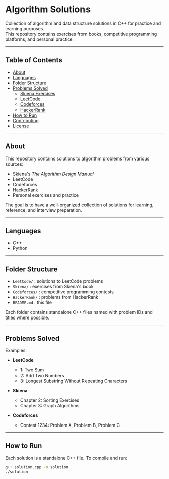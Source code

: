 # Algorithm Solutions

Collection of algorithm and data structure solutions in C++ for practice and learning purposes.  
This repository contains exercises from books, competitive programming platforms, and personal practice.

---

## Table of Contents
- [About](#about)
- [Languages](#languages)
- [Folder Structure](#folder-structure)
- [Problems Solved](#problems-solved)
  - [Skiena Exercises](#skiena-exercises)
  - [LeetCode](#leetcode)
  - [Codeforces](#codeforces)
  - [HackerRank](#hackerrank)
- [How to Run](#how-to-run)
- [Contributing](#contributing)
- [License](#license)

---

## About
This repository contains solutions to algorithm problems from various sources:

- Skiena's *The Algorithm Design Manual*
- LeetCode
- Codeforces
- HackerRank
- Personal exercises and practice

The goal is to have a well-organized collection of solutions for learning, reference, and interview preparation.

---

## Languages
- C++  
- Python

---

## Folder Structure
- `LeetCode/` : solutions to LeetCode problems  
- `Skiena/` : exercises from Skiena's book  
- `Codeforces/` : competitive programming contests  
- `HackerRank/` : problems from HackerRank  
- `README.md` : this file  

Each folder contains standalone C++ files named with problem IDs and titles where possible.

---

## Problems Solved
Examples:

- **LeetCode**
  - 1: Two Sum
  - 2: Add Two Numbers
  - 3: Longest Substring Without Repeating Characters

- **Skiena**
  - Chapter 2: Sorting Exercises
  - Chapter 3: Graph Algorithms

- **Codeforces**
  - Contest 1234: Problem A, Problem B, Problem C

---

## How to Run
Each solution is a standalone C++ file. To compile and run:

```bash
g++ solution.cpp -o solution
./solution


